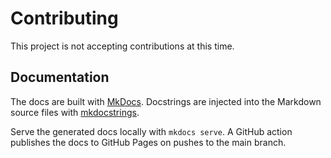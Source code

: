 # Contributing

This project is not accepting contributions at this time.

## Documentation

The docs are built with [MkDocs](https://www.mkdocs.org/user-guide/writing-your-docs/).  Docstrings are injected into the Markdown source files with [mkdocstrings](https://mkdocstrings.github.io).

Serve the generated docs locally with `mkdocs serve`.  A GitHub action publishes the docs to GitHub Pages on pushes to the main branch.